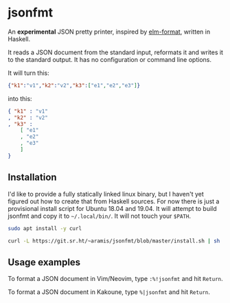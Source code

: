 # jsonfmt

An **experimental** JSON pretty printer, inspired by
[elm-format](https://github.com/avh4/elm-format), written
in Haskell.

It reads a JSON document from the standard input, reformats
it and writes it to the standard output.  It has no
configuration or command line options.

It will turn this:

```json
{"k1":"v1","k2":"v2","k3":["e1","e2","e3"]}
```
    
into this:

```json
{ "k1" : "v1"
, "k2" : "v2"
, "k3" :
    [ "e1"
    , "e2"
    , "e3"
    ]
}
```


## Installation

I'd like to provide a fully statically linked linux
binary, but I haven't yet figured out how to create that
from Haskell sources.  For now there is just a provisional
install script for Ubuntu 18.04 and 19.04.  It will attempt
to build jsonfmt and copy it to `~/.local/bin/`.  It will
not touch your `$PATH`.

```bash
sudo apt install -y curl
```

```bash
curl -L https://git.sr.ht/~aramis/jsonfmt/blob/master/install.sh | sh
```


## Usage examples

To format a JSON document in Vim/Neovim, type `:%!jsonfmt`
and hit `Return`.

To format a JSON document in Kakoune, type `%|jsonfmt`
and hit `Return`.
